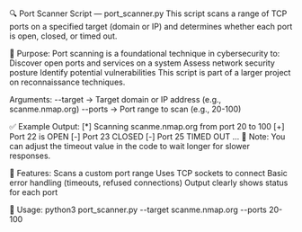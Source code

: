 🔍 Port Scanner Script — port_scanner.py
        This script scans a range of TCP ports on a specified target (domain or IP) and determines whether each port is open, closed, or timed out.

📌 Purpose:
        Port scanning is a foundational technique in cybersecurity to:
        Discover open ports and services on a system
        Assess network security posture
        Identify potential vulnerabilities
        This script is part of a larger project on reconnaissance techniques.

Arguments:
        --target → Target domain or IP address (e.g., scanme.nmap.org)
        --ports → Port range to scan (e.g., 20-100)

✅ Example Output:
        [*] Scanning scanme.nmap.org from port 20 to 100
        [+] Port 22 is OPEN
        [-] Port 23 CLOSED
        [-] Port 25 TIMED OUT
        ...
📌 Note: You can adjust the timeout value in the code to wait longer for slower responses.

🧠 Features:
        Scans a custom port range
        Uses TCP sockets to connect
        Basic error handling (timeouts, refused connections)
        Output clearly shows status for each port

🧪 Usage:
        python3 port_scanner.py --target scanme.nmap.org --ports 20-100